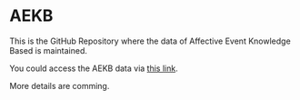 # AEKB
This is the GitHub Repository where the data of Affective Event Knowledge Based is maintained. 

You could access  the AEKB data via [this link](https://drive.google.com/drive/u/0/folders/14QpU8x9FEFuyUYnallFMcjf8FbpIv_Qb).

More details are comming. 
